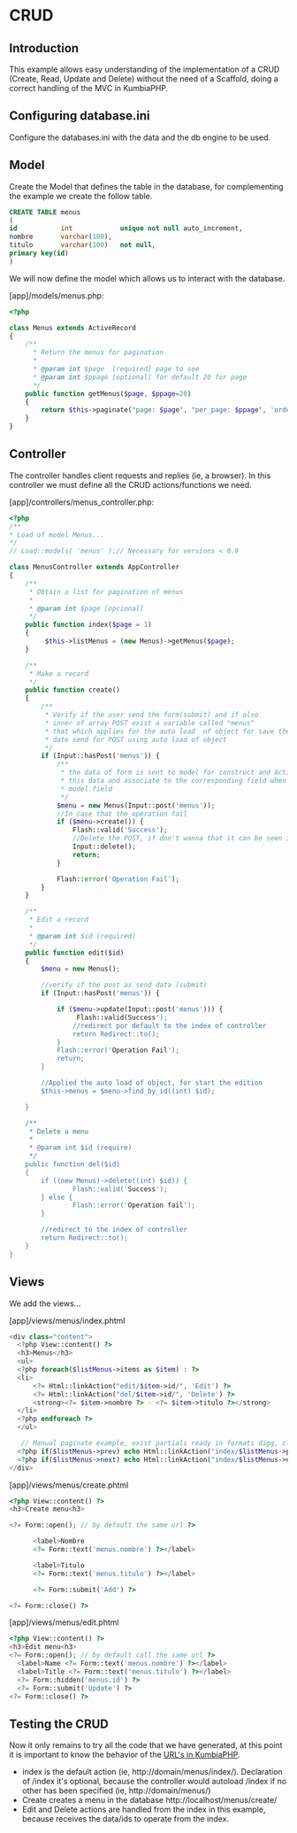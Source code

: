 # CRUD

## Introduction

This example allows easy understanding of the implementation of a CRUD (Create, Read, Update and Delete) without the need of a Scaffold, doing a correct handling of the MVC in KumbiaPHP.

## Configuring database.ini

Configure the databases.ini with the data and the db engine to be used.

## Model

Create the Model that defines the table in the database, for complementing the example we create the follow table.

```sql
CREATE TABLE menus
(
id           int            unique not null auto_increment,
nombre       varchar(100),
titulo       varchar(100)   not null,
primary key(id)
)  
```

We will now define the model which allows us to interact with the database.

[app]/models/menus.php:

```php
<?php

class Menus extends ActiveRecord
{
    /**
      * Return the menus for pagination
      *
      * @param int $page  [required] page to see
      * @param int $ppage [optional] for default 20 for page
      */
    public function getMenus($page, $ppage=20)
    {
        return $this->paginate("page: $page", "per_page: $ppage", 'order: id desc');
    }
}

```

## Controller

The controller handles client requests and replies (ie, a browser). In this controller we must define all the CRUD actions/functions we need.

[app]/controllers/menus_controller.php:

```php
<?php  
/**  
* Load of model Menus...   
*/   
// Load::models( 'menus' );// Necessary for versions < 0.9 

class MenusController extends AppController
{
    /**
     * Obtain a list for pagination of menus
     *
     * @param int $page [opcional]
     */
    public function index($page = 1)
    {
         $this->listMenus = (new Menus)->getMenus($page);
    }

    /**
     * Make a record
     */
    public function create()
    {
        /**
         * Verify if the user send the form(submit) and if also
         * inner of array POST exist a variable called "menus"
         * that which applies for the auto load  of object for save the
         * date send for POST using auto load of object
         */
        if (Input::hasPost('menus')) {
            /**
             * the data of form is sent to model for construct and ActiveRecord collect 
             * this data and associate to the corresponding field when it's use the convention
             * model.field
             */
            $menu = new Menus(Input::post('menus'));
            //In case that the operation fail
            if ($menu->create()) {
                Flash::valid('Success');
                //Delete the POST, if don't wanna that it can be seen in the form
                Input::delete();
                return;
            }

            Flash::error('Operation Fail');
        }
    }

    /**
     * Edit a record
     *
     * @param int $id (required)
     */
    public function edit($id)
    {
        $menu = new Menus();

        //verify if the post as send data (submit)
        if (Input::hasPost('menus')) {

            if ($menu->update(Input::post('menus'))) {
                 Flash::valid(Success');
                //redirect por default to the index of controller
                return Redirect::to();
            }
            Flash::error('Operation Fail');
            return;
        }

        //Applied the auto load of object, for start the edition
        $this->menus = $menu->find_by_id((int) $id);

    }

    /**
     * Delete a menu
     *
     * @param int $id (require)
     */
    public function del($id)
    {
        if ((new Menus)->delete((int) $id)) {
                Flash::valid('Success');
        } else {
                Flash::error('Operation fail');
        }

        //redirect to the index of controller
        return Redirect::to();
    }
}

```

## Views

We add the views...

[app]/views/menus/index.phtml

```php
<div class="content">
  <?php View::content() ?> 
  <h3>Menus</h3>
  <ul>
  <?php foreach($listMenus->items as $item) : ?> 
  <li>
      <?= Html::linkAction("edit/$item->id/", 'Edit') ?> 
      <?= Html::linkAction("del/$item->id/", 'Delete') ?> 
      <strong><?= $item->nombre ?> - <?= $item->titulo ?></strong>
  </li>
  <?php endforeach ?>
  </ul>

   // Manual paginate example, exist partials ready in formats digg, clasic,...
  <?php if($listMenus->prev) echo Html::linkAction("index/$listMenus->prev/", '<< Previous |') ?> 
  <?php if($listMenus->next) echo Html::linkAction("index/$listMenus->next/", 'Next >>') ?> 
</div>
```

[app]/views/menus/create.phtml

```php
<?php View::content() ?>
<h3>Create menu<h3>

<?= Form::open(); // by default the same url ?> 

      <label>Nombre
      <?= Form::text('menus.nombre') ?></label>

      <label>Titulo
      <?= Form::text('menus.titulo') ?></label>

      <?= Form::submit('Add') ?> 

<?= Form::close() ?> 
```

[app]/views/menus/edit.phtml

```php
<?php View::content() ?> 
<h3>Edit menu<h3>
<?= Form::open(); // by default call the same url ?>
  <label>Name <?= Form::text('menus.nombre') ?></label>
  <label>Title <?= Form::text('menus.titulo') ?></label>
  <?= Form::hidden('menus.id') ?> 
  <?= Form::submit('Update') ?> 
<?= Form::close() ?>
```

## Testing the CRUD

Now it only remains to try all the code that we have generated, at this point it is important to know the behavior of the [URL's in KumbiaPHP](http://wiki.kumbiaphp.com/Hola_Mundo_KumbiaPHP_Framework#KumbiaPHP_URLS).

- index is the default action (ie, http://domain/menus/index/). Declaration of /index it's optional, because the controller would autoload /index if no other has been specified (ie, http://domain/menus/)
- Create creates a menu in the database http://localhost/menus/create/
- Edit and Delete actions are handled from the index in this example, because receives the data/ids to operate from the index.